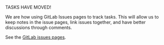 TASKS HAVE MOVED!

We are how using GitLab Issues pages to track tasks. This will allow us to keep notes in the issue pages, link issues together, and have better discussions through comments.

See the [GitLab issues pages](https://github.com/SGF-Codefi-2022/todo-app/issues).
